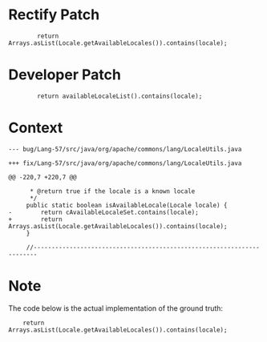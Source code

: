 # Rectify Patch

```
        return Arrays.asList(Locale.getAvailableLocales()).contains(locale);
```

# Developer Patch

```
        return availableLocaleList().contains(locale);
```

# Context

```
--- bug/Lang-57/src/java/org/apache/commons/lang/LocaleUtils.java

+++ fix/Lang-57/src/java/org/apache/commons/lang/LocaleUtils.java

@@ -220,7 +220,7 @@

      * @return true if the locale is a known locale
      */
     public static boolean isAvailableLocale(Locale locale) {
-        return cAvailableLocaleSet.contains(locale);
+        return Arrays.asList(Locale.getAvailableLocales()).contains(locale);
     }
 
     //-----------------------------------------------------------------------
```

# Note

The code below is the actual implementation of the ground truth:

        return Arrays.asList(Locale.getAvailableLocales()).contains(locale);